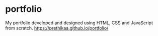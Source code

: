 # portfolio
My portfolio developed and designed using HTML, CSS and JavaScript from scratch.
https://prethikaa.github.io/portfolio/
